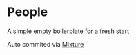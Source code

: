 # People

A simple empty boilerplate for a fresh start

Auto commited via [Mixture](http://mixture.io)